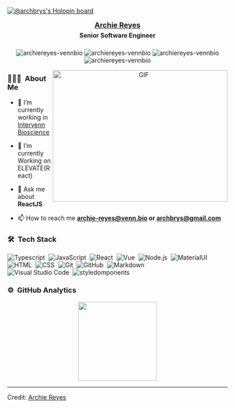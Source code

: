 [![@archbrys's Holopin board](https://holopin.io/api/user/board?user=archbrys)](https://holopin.io/@archbrys)

<h3 align="center" style="margin:5px">
<a href="https://github.com/archiereyes-vennbio" target="blank" >
Archie Reyes</a>
<h4 align="center" style="margin:5px">Senior Software Engineer</h4>
</h3>
<h3></h3>

<p align="center">
<img src="https://img.shields.io/github/followers/archiereyes-vennbio?style=social" alt="archiereyes-vennbio" />
<img src="https://img.shields.io/github/stars/archiereyes-vennbio?style=social" alt="archiereyes-vennbio" />
<img src="https://visitor-badge.laobi.icu/badge?page_id=archiereyes-vennbio.repoName" alt="archiereyes-vennbio" />
<img src="https://komarev.com/ghpvc/?username=archiereyes-vennbio&label=PROFILE+VIEWS&color=0e75b6&style=flat" alt="archiereyes-vennbio" />
</p>

<a target="_blank" align="center">
  <img align="right" top="500" height="300" width="400" alt="GIF" src="https://media.giphy.com/media/SWoSkN6DxTszqIKEqv/giphy.gif">
</a>


### 👨🏻‍💻 &nbsp;About Me

- 🔭 I’m currently working in <a href="https://intervenn.com/" target="blank">Intervenn Bioscience</a>

- 🌱 I’m currently Working on ELEVATE(React)

- 💬 Ask me about **ReactJS**

- 📫 How to reach me **archie-reyes@venn.bio or archbrys@gmail.com**

<!-- 
<h3 align="center" > <img src="https://media.giphy.com/media/iY8CRBdQXODJSCERIr/giphy.gif" width="30" height="30" style="margin-right: 10px;">Connect with me 🤝 </h3>

<p align="center">

 <div align="center"  class="icons-social" style="margin-left: 10px;">
        <a style="margin-left: 10px;"  target="_blank" href="https://www.linkedin.com/in/saurabhmchavan/">
			<img src="https://img.icons8.com/doodle/40/000000/linkedin--v2.png"></a>
        <a style="margin-left: 10px;" target="_blank" href="https://github.com/100rabhcsmc">
		<img src="https://img.icons8.com/doodle/40/000000/github--v1.png"></a>
		<a style="margin-left: 10px;" target="_blank" href="https://stackoverflow.com/users/12053852/saurabh-chavan?tab=profile">
				<img src="https://img.icons8.com/external-tal-revivo-color-tal-revivo/40/000000/external-stack-overflow-is-a-question-and-answer-site-for-professional-logo-color-tal-revivo.png"></a>
	   <a style="margin-left: 10px;" target="_blank" href="https://dev.to/100rabhcsmc">
					<img src="https://img.icons8.com/external-sketchy-juicy-fish/0.6x/external-blog-online-services-sketchy-sketchy-juicy-fish.png"></a>
        <a style="margin-left: 10px;" target="_blank" href="https://instagram.com/100rabhch">
			<img src="https://img.icons8.com/doodle/40/000000/instagram-new--v2.png"></a>
		<a style="margin-left: 10px;" target="_blank" href="https://twitter.com/100rabhcsmc">
			<img src="https://img.icons8.com/doodle/1x/twitter-squared--v2.png" ></a>
		<a style="margin-left: 10px;" target="_blank" href="https://www.youtube.com/channel/UC-ZdNkKNHC6KguDqNFKO2Nw?view_as=subscriber">
				<img src="https://img.icons8.com/doodle/1x/youtube--v2.png" ></a>
		<a style="margin-left: 5px;" target="_blank" href="https://github.com/100rabhcsmc/Me.io/blob/master/01SaurabhChavanReactNativeResume.pdf">
					<img src="https://img.icons8.com/plasticine/0.5x/resume.png" ></a>
      </div>

</p> -->

### 🛠 &nbsp;Tech Stack

![Typescript](https://img.shields.io/badge/-Typescript-05122A?style=flat&logo=typescript)&nbsp;
![JavaScript](https://img.shields.io/badge/-JavaScript-05122A?style=flat&logo=javascript)&nbsp;
![React](https://img.shields.io/badge/-React-05122A?style=flat&logo=react)&nbsp;
![Vue](https://img.shields.io/badge/-Vue-05122A?style=flat&logo=vue.js)&nbsp;
![Node.js](https://img.shields.io/badge/-Node.js-05122A?style=flat&logo=node.js)&nbsp;
![MaterialUI](https://img.shields.io/badge/-MaterialUI-05122A?style=flat&logo=MUI&logoColor=007FFF)\
![HTML](https://img.shields.io/badge/-HTML-05122A?style=flat&logo=HTML5)&nbsp;
![CSS](https://img.shields.io/badge/-CSS-05122A?style=flat&logo=CSS3&logoColor=1572B6)&nbsp;
![Git](https://img.shields.io/badge/-Git-05122A?style=flat&logo=git)&nbsp;
![GitHub](https://img.shields.io/badge/-GitHub-05122A?style=flat&logo=github)&nbsp;
![Markdown](https://img.shields.io/badge/-Markdown-05122A?style=flat&logo=markdown)\
![Visual Studio Code](https://img.shields.io/badge/-Visual%20Studio%20Code-05122A?style=flat&logo=visual-studio-code&logoColor=007ACC)&nbsp;
![styledomponents](https://img.shields.io/badge/-StyledComponents-05122A?style=flat&logo=styled-components)&nbsp;


### ⚙️ &nbsp;GitHub Analytics

<p align="center">
<a href="https://github.com/archiereyes-vennbio">
  <img height="180em" src="https://github-readme-stats-eight-theta.vercel.app/api?username=archiereyes-vennbio&show_icons=true&theme=algolia&include_all_commits=true&count_private=true"/>
</a>
</p>

---

Credit: [Archie Reyes](https://github.com/archiereyes-vennbio)